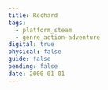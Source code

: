 ```yaml
---
title: Rochard
tags:
  - platform_steam
  - genre_action-adventure
digital: true
physical: false
guide: false
pending: false
date: 2000-01-01
---
```

